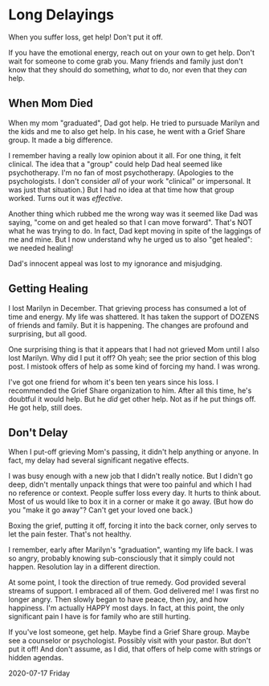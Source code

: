 # Long Delayings

When you suffer loss, get help! Don't put it off.

If you have the emotional energy, reach out on your own to get help.
Don't wait for someone to come grab you. Many friends and family
just don't know that they should do something, *what* to do,
nor even that they *can* help.

## When Mom Died

When my mom "graduated", Dad got help.
He tried to pursuade Marilyn and the kids and me to also get help.
In his case, he went with a Grief Share group. It made a big difference.

I remember having a really low opinion about it all.
For one thing, it felt clinical. The idea that a "group"
could help Dad heal seemed like psychotherapy. I'm no fan of most
psychotherapy. (Apologies to the psychologists. I don't consider *all*
of your work "clinical" or impersonal. It was just that situation.)
But I had no idea at that time how that group worked.
Turns out it was *effective*.

Another thing which rubbed me the wrong way was it seemed like Dad
was saying, "come on and get healed so that I can move forward".
That's NOT what he was trying to do. In fact, Dad kept moving in spite
of the laggings of me and mine. But I now understand why he urged us
to also "get healed": we needed healing!

Dad's innocent appeal was lost to my ignorance and misjudging.

## Getting Healing

I lost Marilyn in December. That grieving process has consumed a lot
of time and energy. My life was shattered. It has taken the support of
DOZENS of friends and family. But it is happening. The changes are
profound and surprising, but all good.

One surprising thing is that it appears that I had not grieved Mom
until I also lost Marilyn. Why did I put it off? Oh yeah; see the
prior section of this blog post. I mistook offers of help as some
kind of forcing my hand. I was wrong.

I've got one friend for whom it's been ten years since his loss.
I recommended the Grief Share organization to him. After all this time,
he's doubtful it would help. But he *did* get other help. Not as if he
put things off. He got help, still does.

## Don't Delay

When I put-off grieving Mom's passing, it didn't help anything or anyone.
In fact, my delay had several significant negative effects.

I was busy enough with a new job that I didn't really notice.
But I didn't go deep, didn't mentally unpack things that were too painful
and which I had no reference or context. People suffer loss every day.
It hurts to think about. Most of us would like to box it in a corner
or make it go away. (But how do you "make it go away"? Can't get
your loved one back.)

Boxing the grief, putting it off, forcing it into the back corner,
only serves to let the pain fester. That's not healthy.

I remember, early after Marilyn's "graduation", wanting my life back.
I was so angry, probably knowing sub-consciously that it simply could
not happen. Resolution lay in a different direction.

At some point, I took the direction of true remedy. God provided
several streams of support. I embraced all of them. God delivered me!
I was first no longer angry. Then slowly began to have peace, then joy,
and how happiness. I'm actually HAPPY most days. In fact, at this point,
the only significant pain I have is for family who are still hurting.

If you've lost someone, get help. Maybe find a Grief Share group.
Maybe see a counselor or psychologist. Possibly visit with your pastor.
But don't put it off! And don't assume, as I did, that offers of help
come with strings or hidden agendas.

2020-07-17 Friday



